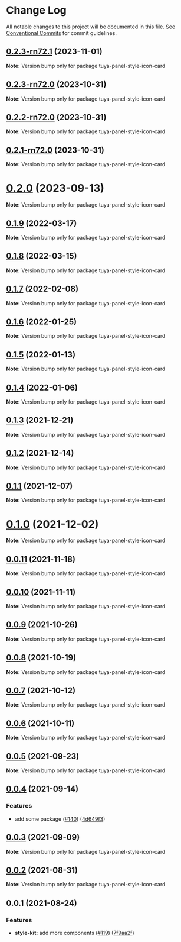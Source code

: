 # Change Log

All notable changes to this project will be documented in this file.
See [Conventional Commits](https://conventionalcommits.org) for commit guidelines.

## [0.2.3-rn72.1](https://github.com/tuya/tuya-panel-kit/compare/tuya-panel-style-icon-card@0.2.3-rn72.0...tuya-panel-style-icon-card@0.2.3-rn72.1) (2023-11-01)

**Note:** Version bump only for package tuya-panel-style-icon-card





## [0.2.3-rn72.0](https://github.com/tuya/tuya-panel-kit/compare/tuya-panel-style-icon-card@0.2.2-rn72.0...tuya-panel-style-icon-card@0.2.3-rn72.0) (2023-10-31)

**Note:** Version bump only for package tuya-panel-style-icon-card





## [0.2.2-rn72.0](https://github.com/tuya/tuya-panel-kit/compare/tuya-panel-style-icon-card@0.2.1-rn72.0...tuya-panel-style-icon-card@0.2.2-rn72.0) (2023-10-31)

**Note:** Version bump only for package tuya-panel-style-icon-card





## [0.2.1-rn72.0](https://github.com/tuya/tuya-panel-kit/compare/tuya-panel-style-icon-card@0.2.0...tuya-panel-style-icon-card@0.2.1-rn72.0) (2023-10-31)

**Note:** Version bump only for package tuya-panel-style-icon-card





# [0.2.0](https://github.com/tuya/tuya-panel-kit/compare/tuya-panel-style-icon-card@0.1.9...tuya-panel-style-icon-card@0.2.0) (2023-09-13)

**Note:** Version bump only for package tuya-panel-style-icon-card





## [0.1.9](https://github.com/tuya/tuya-panel-kit/compare/tuya-panel-style-icon-card@0.1.8...tuya-panel-style-icon-card@0.1.9) (2022-03-17)

**Note:** Version bump only for package tuya-panel-style-icon-card





## [0.1.8](https://github.com/tuya/tuya-panel-kit/compare/tuya-panel-style-icon-card@0.1.7...tuya-panel-style-icon-card@0.1.8) (2022-03-15)

**Note:** Version bump only for package tuya-panel-style-icon-card





## [0.1.7](https://github.com/tuya/tuya-panel-kit/compare/tuya-panel-style-icon-card@0.1.6...tuya-panel-style-icon-card@0.1.7) (2022-02-08)

**Note:** Version bump only for package tuya-panel-style-icon-card





## [0.1.6](https://github.com/tuya/tuya-panel-kit/compare/tuya-panel-style-icon-card@0.1.5...tuya-panel-style-icon-card@0.1.6) (2022-01-25)

**Note:** Version bump only for package tuya-panel-style-icon-card





## [0.1.5](https://github.com/tuya/tuya-panel-kit/compare/tuya-panel-style-icon-card@0.1.4...tuya-panel-style-icon-card@0.1.5) (2022-01-13)

**Note:** Version bump only for package tuya-panel-style-icon-card





## [0.1.4](https://github.com/tuya/tuya-panel-kit/compare/tuya-panel-style-icon-card@0.1.3...tuya-panel-style-icon-card@0.1.4) (2022-01-06)

**Note:** Version bump only for package tuya-panel-style-icon-card





## [0.1.3](https://github.com/tuya/tuya-panel-kit/compare/tuya-panel-style-icon-card@0.1.2...tuya-panel-style-icon-card@0.1.3) (2021-12-21)

**Note:** Version bump only for package tuya-panel-style-icon-card





## [0.1.2](https://github.com/tuya/tuya-panel-kit/compare/tuya-panel-style-icon-card@0.1.1...tuya-panel-style-icon-card@0.1.2) (2021-12-14)

**Note:** Version bump only for package tuya-panel-style-icon-card





## [0.1.1](https://github.com/tuya/tuya-panel-kit/compare/tuya-panel-style-icon-card@0.0.11...tuya-panel-style-icon-card@0.1.1) (2021-12-07)

**Note:** Version bump only for package tuya-panel-style-icon-card





# [0.1.0](https://github.com/tuya/tuya-panel-kit/compare/tuya-panel-style-icon-card@0.0.11...tuya-panel-style-icon-card@0.1.0) (2021-12-02)

**Note:** Version bump only for package tuya-panel-style-icon-card





## [0.0.11](https://github.com/tuya/tuya-panel-kit/compare/tuya-panel-style-icon-card@0.0.10...tuya-panel-style-icon-card@0.0.11) (2021-11-18)

**Note:** Version bump only for package tuya-panel-style-icon-card





## [0.0.10](https://github.com/tuya/tuya-panel-kit/compare/tuya-panel-style-icon-card@0.0.9...tuya-panel-style-icon-card@0.0.10) (2021-11-11)

**Note:** Version bump only for package tuya-panel-style-icon-card





## [0.0.9](https://github.com/tuya/tuya-panel-kit/compare/tuya-panel-style-icon-card@0.0.8...tuya-panel-style-icon-card@0.0.9) (2021-10-26)

**Note:** Version bump only for package tuya-panel-style-icon-card





## [0.0.8](https://github.com/tuya/tuya-panel-kit/compare/tuya-panel-style-icon-card@0.0.6...tuya-panel-style-icon-card@0.0.8) (2021-10-19)

**Note:** Version bump only for package tuya-panel-style-icon-card





## [0.0.7](https://github.com/tuya/tuya-panel-kit/compare/tuya-panel-style-icon-card@0.0.6...tuya-panel-style-icon-card@0.0.7) (2021-10-12)

**Note:** Version bump only for package tuya-panel-style-icon-card





## [0.0.6](https://github.com/tuya/tuya-panel-kit/compare/tuya-panel-style-icon-card@0.0.5...tuya-panel-style-icon-card@0.0.6) (2021-10-11)

**Note:** Version bump only for package tuya-panel-style-icon-card





## [0.0.5](https://github.com/tuya/tuya-panel-kit/compare/tuya-panel-style-icon-card@0.0.4...tuya-panel-style-icon-card@0.0.5) (2021-09-23)

**Note:** Version bump only for package tuya-panel-style-icon-card





## [0.0.4](https://github.com/tuya/tuya-panel-kit/compare/tuya-panel-style-icon-card@0.0.3...tuya-panel-style-icon-card@0.0.4) (2021-09-14)


### Features

* add some package ([#140](https://github.com/tuya/tuya-panel-kit/issues/140)) ([4d649f3](https://github.com/tuya/tuya-panel-kit/commit/4d649f3020ac96bc9aa16c0d27f925b13244317c))





## [0.0.3](https://github.com/tuya/tuya-panel-kit/compare/tuya-panel-style-icon-card@0.0.2...tuya-panel-style-icon-card@0.0.3) (2021-09-09)

**Note:** Version bump only for package tuya-panel-style-icon-card





## [0.0.2](https://github.com/tuya/tuya-panel-kit/compare/tuya-panel-style-icon-card@0.0.1...tuya-panel-style-icon-card@0.0.2) (2021-08-31)

**Note:** Version bump only for package tuya-panel-style-icon-card





## 0.0.1 (2021-08-24)


### Features

* **style-kit:** add more components ([#119](https://github.com/tuya/tuya-panel-kit/issues/119)) ([7f9aa2f](https://github.com/tuya/tuya-panel-kit/commit/7f9aa2fecf01c73760eeb88fcc09703ccef3afca))
